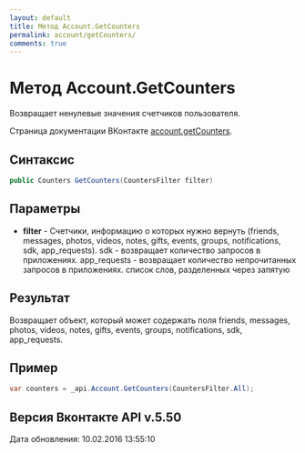 ```yaml
---
layout: default
title: Метод Account.GetCounters
permalink: account/getCounters/
comments: true
---
```

# Метод Account.GetCounters
Возвращает ненулевые значения счетчиков пользователя.

Страница документации ВКонтакте [account.getCounters](https://vk.com/dev/account.getCounters).

## Синтаксис
``` csharp
public Counters GetCounters(CountersFilter filter)
```

## Параметры
+ **filter** - Счетчики, информацию о которых нужно вернуть (friends, messages, photos, videos, notes, gifts, events, groups, notifications, sdk, app_requests). 
sdk - возвращает количество запросов в приложениях. 
app_requests - возвращает количество непрочитанных запросов в приложениях. список слов, разделенных через запятую

## Результат
Возвращает объект, который может содержать поля friends, messages, photos, videos, notes, gifts, events, groups, notifications, sdk, app_requests.

## Пример
``` csharp
var counters = _api.Account.GetCounters(CountersFilter.All);
```

## Версия Вконтакте API v.5.50
Дата обновления: 10.02.2016 13:55:10
